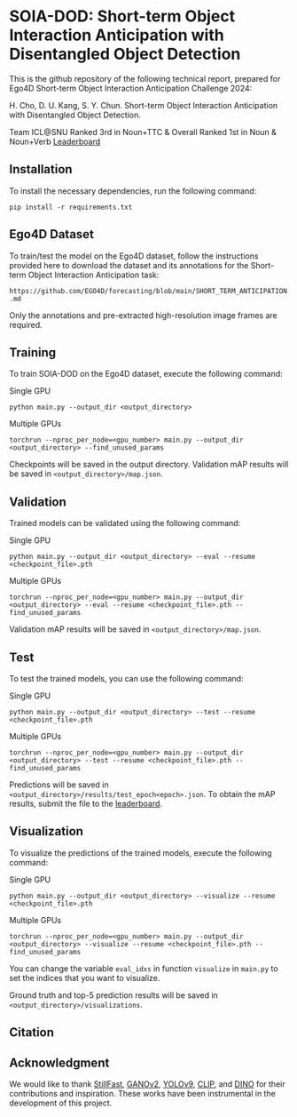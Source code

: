 # SOIA-DOD: Short-term Object Interaction Anticipation with Disentangled Object Detection

This is the github repository of the following technical report, prepared for Ego4D Short-term Object Interaction Anticipation Challenge 2024:

H. Cho, D. U. Kang, S. Y. Chun. Short-term Object Interaction Anticipation with Disentangled Object Detection.

Team ICL@SNU
Ranked 3rd in Noun+TTC & Overall
Ranked 1st in Noun & Noun+Verb
[Leaderboard](https://eval.ai/web/challenges/challenge-page/1623/leaderboard/3910)

## Installation

To install the necessary dependencies, run the following command:
```
pip install -r requirements.txt
```

## Ego4D Dataset

To train/test the model on the Ego4D dataset, follow the instructions provided here to download the dataset and its annotations for the Short-term Object Interaction Anticipation task:

`https://github.com/EGO4D/forecasting/blob/main/SHORT_TERM_ANTICIPATION.md`

Only the annotations and pre-extracted high-resolution image frames are required.

## Training

To train SOIA-DOD on the Ego4D dataset, execute the following command:

Single GPU
```
python main.py --output_dir <output_directory>
```

Multiple GPUs
```
torchrun --nproc_per_node=<gpu_number> main.py --output_dir <output_directory> --find_unused_params
```

Checkpoints will be saved in the output directory. Validation mAP results will be saved in `<output_directory>/map.json`.

## Validation

Trained models can be validated using the following command:

Single GPU
```
python main.py --output_dir <output_directory> --eval --resume <checkpoint_file>.pth
```

Multiple GPUs
```
torchrun --nproc_per_node=<gpu_number> main.py --output_dir <output_directory> --eval --resume <checkpoint_file>.pth --find_unused_params
```

Validation mAP results will be saved in `<output_directory>/map.json`.

## Test

To test the trained models, you can use the following command:

Single GPU
```
python main.py --output_dir <output_directory> --test --resume <checkpoint_file>.pth
```

Multiple GPUs
```
torchrun --nproc_per_node=<gpu_number> main.py --output_dir <output_directory> --test --resume <checkpoint_file>.pth --find_unused_params
```

Predictions will be saved in `<output_directory>/results/test_epoch<epoch>.json`. To obtain the mAP results, submit the file to the [leaderboard](https://eval.ai/web/challenges/challenge-page/1623/overview).

## Visualization

To visualize the predictions of the trained models, execute the following command:

Single GPU
```
python main.py --output_dir <output_directory> --visualize --resume <checkpoint_file>.pth
```

Multiple GPUs
```
torchrun --nproc_per_node=<gpu_number> main.py --output_dir <output_directory> --visualize --resume <checkpoint_file>.pth --find_unused_params
```

You can change the variable `eval_idxs` in function `visualize` in `main.py` to set the indices that you want to visualize.

Ground truth and top-5 prediction results will be saved in `<output_directory>/visualizations`.

## Citation

## Acknowledgment

We would like to thank [StillFast](https://github.com/fpv-iplab/stillfast), [GANOv2](https://github.com/sanketsans/ganov2), [YOLOv9](https://github.com/WongKinYiu/yolov9), [CLIP](https://github.com/openai/CLIP), and [DINO](https://github.com/IDEA-Research/DINO) for their contributions and inspiration. These works have been instrumental in the development of this project.
